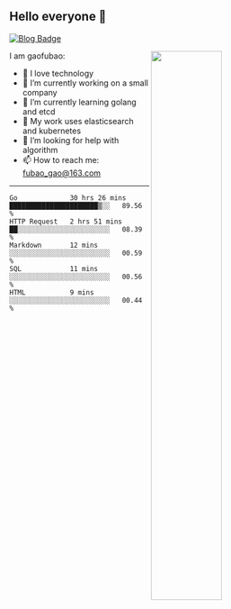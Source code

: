 ## Hello everyone 👋

[![Blog Badge](https://img.shields.io/badge/blog-60k+%20pageview-brightgreen)](https://www.jianshu.com/u/d777ec56a358)

<img align="right" width="50%" src="https://github-readme-stats.vercel.app/api?username=gaofubao&theme=onedark">

I am gaofubao:

- 🔭 I love technology
- 🌱 I’m currently working on a small company
- 👯 I’m currently learning golang and etcd
- 💬 My work uses elasticsearch and kubernetes
- 🤔 I’m looking for help with algorithm
- 📫 How to reach me: fubao_gao@163.com

---


<!--START_SECTION:waka-->
```text
Go             30 hrs 26 mins  ██████████████████████▒░░   89.56 % 
HTTP Request   2 hrs 51 mins   ██░░░░░░░░░░░░░░░░░░░░░░░   08.39 % 
Markdown       12 mins         ░░░░░░░░░░░░░░░░░░░░░░░░░   00.59 % 
SQL            11 mins         ░░░░░░░░░░░░░░░░░░░░░░░░░   00.56 % 
HTML           9 mins          ░░░░░░░░░░░░░░░░░░░░░░░░░   00.44 % 
```
<!--END_SECTION:waka-->
